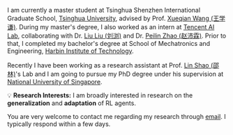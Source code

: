 I am currently a master student at Tsinghua Shenzhen International Graduate School, [Tsinghua University](https://www.tsinghua.edu.cn/en/), advised by Prof. [Xueqian Wang (王学谦)](https://www.sigs.tsinghua.edu.cn/wxq/main.htm). During my master's degree, I also worked as an intern at [Tencent AI Lab](https://ailab.tencent.com/ailab/en/index), collaborating with Dr. [Liu Liu (刘浏)](https://liuliuforph.github.io/) and Dr. [Peilin Zhao (赵沛霖)](https://peilinzhao.github.io/). Prior to that, I completed my bachelor's degree at School of Mechatronics and Engineering, [Harbin Institute of Technology](http://en.hit.edu.cn/).

Recently I have been working as a research assistant at Prof. [Lin Shao (邵林)](https://linsats.github.io/)'s Lab and I am going to pursue my PhD degree under his supervision at [National University of Singapore](https://nus.edu.sg/).

💡 **Research Interests:** I am broadly interested in research on the **generalization** and **adaptation** of RL agents.

You are very welcome to contact me regarding my research through [email](mailto:zixuanliu@u.nus.edu). I typically respond within a few days.
